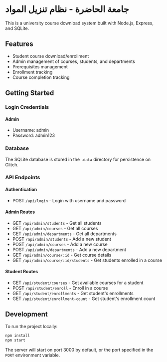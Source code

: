 # جامعة الحاضرة - نظام تنزيل المواد

This is a university course download system built with Node.js, Express, and SQLite.

## Features

- Student course download/enrollment
- Admin management of courses, students, and departments
- Prerequisites management
- Enrollment tracking
- Course completion tracking

## Getting Started

### Login Credentials

#### Admin
- Username: admin
- Password: admin123

### Database

The SQLite database is stored in the `.data` directory for persistence on Glitch.

### API Endpoints

#### Authentication
- POST `/api/login` - Login with username and password

#### Admin Routes
- GET `/api/admin/students` - Get all students
- GET `/api/admin/courses` - Get all courses
- GET `/api/admin/departments` - Get all departments
- POST `/api/admin/students` - Add a new student
- POST `/api/admin/courses` - Add a new course
- POST `/api/admin/departments` - Add a new department
- GET `/api/admin/course/:id` - Get course details
- GET `/api/admin/course/:id/students` - Get students enrolled in a course

#### Student Routes
- GET `/api/student/courses` - Get available courses for a student
- POST `/api/student/enroll` - Enroll in a course
- GET `/api/student/enrollments` - Get student's enrollments
- GET `/api/student/enrollment-count` - Get student's enrollment count

## Development

To run the project locally:

```bash
npm install
npm start
```

The server will start on port 3000 by default, or the port specified in the `PORT` environment variable.
